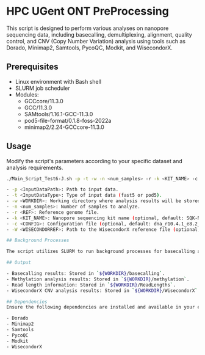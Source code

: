 # HPC UGent ONT PreProcessing
This script is designed to perform various analyses on nanopore sequencing data, including basecalling, demultiplexing, alignment, quality control, and CNV (Copy Number Variation) analysis using tools such as Dorado, Minimap2, Samtools, PycoQC, Modkit, and WisecondorX.

## Prerequisites

- Linux environment with Bash shell
- SLURM job scheduler
- Modules:
  - GCCcore/11.3.0
  - GCC/11.3.0 
  - SAMtools/1.16.1-GCC-11.3.0 
  - pod5-file-format/0.1.8-foss-2022a 
  - minimap2/2.24-GCCcore-11.3.0

## Usage
Modify the script's parameters according to your specific dataset and analysis requirements.

```bash
./Main_Script_Test6-J.sh -p -t -w -n <num_samples> -r -k <KIT_NAME> -c -W

- -p <InputDataPath>: Path to input data.
- -t <InputDataType>: Type of input data (fast5 or pod5).
- -w <WORKDIR>: Working directory where analysis results will be stored.
- -n <num_samples>: Number of samples to analyze.
- -r <REF>: Reference genome file.
- -k <KIT_NAME>: Nanopore sequencing kit name (optional, default: SQK-NBD114-24).
- -c <CONFIG>: Configuration file (optional, default: dna_r10.4.1_e8.2_400bps_sup@v4.2.0).
- -W <WISECONDORREF>: Path to the WisecondorX reference file (optional, default: /kyukon/data/gent/shared/001/gvo00115/ONT_cfDNA/WisecondorX_ref/LQB.GRCh38.100kb.npz).

## Background Processes

The script utilizes SLURM to run background processes for basecalling and methylation analysis in parallel.

## Output

- Basecalling results: Stored in `${WORKDIR}/basecalling`.
- Methylation analysis results: Stored in `${WORKDIR}/methylation`.
- Read length information: Stored in `${WORKDIR}/ReadLengths`.
- WisecondorX CNV analysis results: Stored in `${WORKDIR}/WisecondorX`.

## Dependencies
Ensure the following dependencies are installed and available in your environment:

- Dorado
- Minimap2
- Samtools
- PycoQC
- Modkit
- WisecondorX



